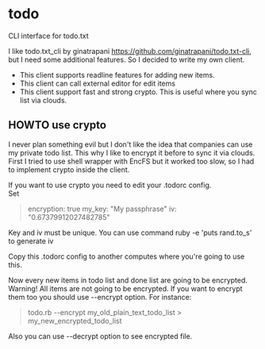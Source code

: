 todo
====

CLI interface for todo.txt 

I like todo.txt_cli by ginatrapani https://github.com/ginatrapani/todo.txt-cli,
but I need some additional features. So I decided to write my own client.

 * This client supports readline features for adding new items.
 * This client can call external editor for edit items 
 * This client support fast and strong crypto. This is useful where you sync list via clouds.


## HOWTO use crypto 

I never plan something evil but I don't like the idea that companies can use my private todo list.
This why I like to encrypt it before to sync it via clouds. 
First I tried to use shell wrapper with EncFS but it worked too slow, so I had to implement crypto inside the client.

If you want to use crypto you need to edit your .todorc config.  
Set 
>encryption: true
>my_key: "My passphrase"
>iv: "0.67379912027482785"

Key and iv must be unique. You can use command ruby -e 'puts rand.to_s' to generate iv

Copy this .todorc config to another computes where you're going to use this.

Now every new items in todo list and done list are going to be encrypted.
Warning! All items are not going to be encrypted. If you want to encrypt them too you should use --encrypt option.
For instance:
>todo.rb --encrypt my_old_plain_text_todo_list > my_new_encrypted_todo_list

Also you can use --decrypt option to see encrypted file.


